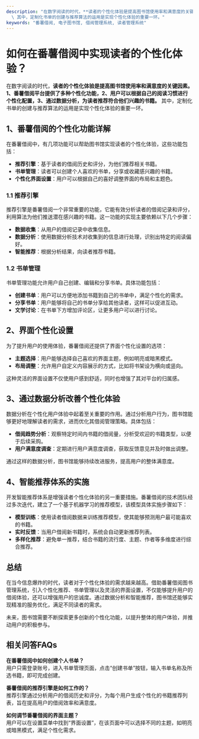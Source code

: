```yaml
---
description: "在数字阅读的时代，**读者的个性化体验是提高图书馆使用率和满意度的关键因素。1、番薯借阅平台提供了多种个性化功能，2、用户可以根据自己的阅读习惯进行个性化配置，3、通过数据分析，为读者推荐符合他们兴趣的书籍。**\
  \ 其中，定制化书单的创建与推荐算法的运用是实现个性化体验的重要一环。"
keywords: "番薯借阅, 电子图书馆, 借阅管理系统, 读者管理系统"
---
```

# 如何在番薯借阅中实现读者的个性化体验？

在数字阅读的时代，**读者的个性化体验是提高图书馆使用率和满意度的关键因素。1、番薯借阅平台提供了多种个性化功能，2、用户可以根据自己的阅读习惯进行个性化配置，3、通过数据分析，为读者推荐符合他们兴趣的书籍。** 其中，定制化书单的创建与推荐算法的运用是实现个性化体验的重要一环。

## 1、番薯借阅的个性化功能详解

在番薯借阅中，有几项功能可以帮助图书馆实现读者的个性化体验，这些功能包括：

- **推荐引擎**：基于读者的借阅历史和评分，为他们推荐相关书籍。
- **书单管理**：读者可以创建个人喜欢的书单，分享或收藏感兴趣的书籍。
- **个性化界面设置**：用户可以根据自己的喜好调整界面的布局和主题色。

### 1.1 推荐引擎

推荐引擎是番薯借阅一个非常重要的功能，它能有效分析读者的借阅记录和评分，利用算法为他们推送潜在感兴趣的书籍。这一功能的实现主要依赖以下几个步骤：

- **数据收集**：从用户的借阅记录中收集信息。
- **数据分析**：使用数据分析技术对收集到的信息进行处理，识别出特定的阅读偏好。
- **智能推荐**：根据分析结果，向读者推荐书籍。

### 1.2 书单管理

书单管理功能允许用户自己创建、编辑和分享书单。具体功能包括：

- **创建书单**：用户可以方便地添加书籍到自己的书单中，满足个性化的需求。
- **分享书单**：用户能够将自己的书单分享给其他读者，这样可以促进互动。
- **文学讨论**：在书单下方增加评论区，让更多用户可以进行讨论。

## 2、界面个性化设置

为了提升用户的使用体验，番薯借阅还提供了界面个性化设置的选项：

- **主题选择**：用户能够选择自己喜欢的界面主题，例如明亮或暗黑模式。
- **布局调整**：允许用户自定义内容展示的方式，比如将书架设为横向或竖向。
  
这种灵活的界面设置不仅使用户感到舒适，同时也增强了其对平台的归属感。

## 3、通过数据分析改善个性化体验

数据分析在个性化用户体验中起着至关重要的作用。通过分析用户行为，图书馆能够更好地理解读者的需求，进而优化其借阅管理策略。具体包括：

- **借阅趋势分析**：观察特定时间内书籍的借阅量，分析受欢迎的书籍类型，以便于后续采购。
- **用户满意度调查**：定期进行用户满意度调查，获取反馈意见并及时做出调整。
  
通过这样的数据分析，图书馆能够持续改进服务，提高用户的整体满意度。

## 4、智能推荐体系的实施

开发智能推荐体系是增强读者个性化体验的另一重要措施。番薯借阅的技术团队经过多次迭代，建立了一个基于机器学习的推荐模型，该模型具体实施步骤如下：

- **模型训练**：使用读者借阅数据来训练推荐模型，使其能够预测用户最可能喜欢的书籍。
- **实时反馈**：当用户借阅新书籍时，系统会自动更新推荐列表。
- **多样化推荐**：避免单一推荐，结合书籍的流行度、主题、作者等多维度进行综合推荐。

## 总结

在当今信息爆炸的时代，读者对于个性化体验的需求越来越高。借助番薯借阅图书管理系统，引入个性化推荐、书单管理以及灵活的界面设置，不仅能够提升用户的借阅体验，还可以增强用户的忠诚度。通过数据分析和智能推荐，图书馆还能够实现精准的服务优化，满足不同读者的需求。

未来，图书馆需要不断探索更多创新的个性化功能，以提升整体的用户体验，并推动用户的积极参与。

## 相关问答FAQs

**在番薯借阅中如何创建个人书单？**  
用户只需登录账号，进入书单管理页面，点击“创建书单”按钮，输入书单名称及所选书籍，即可完成创建。

**番薯借阅的推荐引擎是如何工作的？**  
推荐引擎通过分析用户的借阅历史和评分，为每个用户生成个性化的书籍推荐列表，旨在提高用户的借阅效率和满意度。

**如何调节番薯借阅的界面主题？**  
用户可以在设置菜单中找到“界面设置”，在该页面中可以选择不同的主题，如明亮或暗黑模式，满足个性化需求。
